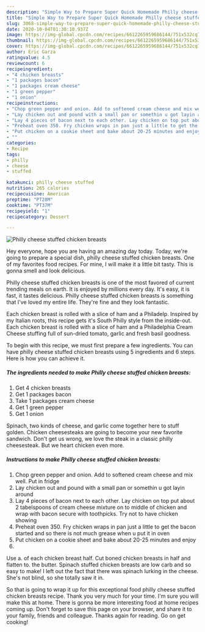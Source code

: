 ```yaml
---
description: "Simple Way to Prepare Super Quick Homemade Philly cheese stuffed chicken breasts"
title: "Simple Way to Prepare Super Quick Homemade Philly cheese stuffed chicken breasts"
slug: 3068-simple-way-to-prepare-super-quick-homemade-philly-cheese-stuffed-chicken-breasts
date: 2020-10-04T01:30:10.937Z
image: https://img-global.cpcdn.com/recipes/6612265959686144/751x532cq70/philly-cheese-stuffed-chicken-breasts-recipe-main-photo.jpg
thumbnail: https://img-global.cpcdn.com/recipes/6612265959686144/751x532cq70/philly-cheese-stuffed-chicken-breasts-recipe-main-photo.jpg
cover: https://img-global.cpcdn.com/recipes/6612265959686144/751x532cq70/philly-cheese-stuffed-chicken-breasts-recipe-main-photo.jpg
author: Eric Garza
ratingvalue: 4.5
reviewcount: 6
recipeingredient:
- "4 chicken breasts"
- "1 packages bacon"
- "1 packages cream cheese"
- "1 green pepper"
- "1 onion"
recipeinstructions:
- "Chop green pepper and onion. Add to softened cream cheese and mix well. Put in fridge"
- "Lay chicken out and pound with a small pan or somethin u got layin around"
- "Lay 4 pieces of bacon next to each other. Lay chicken on top put about 2 tabelspoons of cream cheese mixture on to middle of chicken and wrap with bacon secure with toothpicks. Try not to have chicken showing"
- "Preheat oven 350. Fry chicken wraps in pan just a little to get the bacon started and so there is not much grease when u put it in oven"
- "Put chicken on a cookie sheet and bake about 20-25 minutes and enjoy"
- ""
categories:
- Recipe
tags:
- philly
- cheese
- stuffed

katakunci: philly cheese stuffed 
nutrition: 265 calories
recipecuisine: American
preptime: "PT28M"
cooktime: "PT37M"
recipeyield: "1"
recipecategory: Dessert

---
```



![Philly cheese stuffed chicken breasts](https://img-global.cpcdn.com/recipes/6612265959686144/751x532cq70/philly-cheese-stuffed-chicken-breasts-recipe-main-photo.jpg)

Hey everyone, hope you are having an amazing day today. Today, we're going to prepare a special dish, philly cheese stuffed chicken breasts. One of my favorites food recipes. For mine, I will make it a little bit tasty. This is gonna smell and look delicious.

Philly cheese stuffed chicken breasts is one of the most favored of current trending meals on earth. It is enjoyed by millions every day. It's easy, it is fast, it tastes delicious. Philly cheese stuffed chicken breasts is something that I've loved my entire life. They're fine and they look fantastic.

Each chicken breast is rolled with a slice of ham and a Philadelp. Inspired by my Italian roots, this recipe gets it&#39;s South Philly style from the inside-out. Each chicken breast is rolled with a slice of ham and a Philadelphia Cream Cheese stuffing full of sun-dried tomato, garlic and fresh basil goodness.


To begin with this recipe, we must first prepare a few ingredients. You can have philly cheese stuffed chicken breasts using 5 ingredients and 6 steps. Here is how you can achieve it.

<!--inarticleads1-->

##### The ingredients needed to make Philly cheese stuffed chicken breasts:

1. Get 4 chicken breasts
1. Get 1 packages bacon
1. Take 1 packages cream cheese
1. Get 1 green pepper
1. Get 1 onion


Spinach, two kinds of cheese, and garlic come together here to stuff golden. Chicken cheesesteaks are going to become your new favorite sandwich. Don&#39;t get us wrong, we love the steak in a classic philly cheesesteak. But we heart chicken even more. 

<!--inarticleads2-->

##### Instructions to make Philly cheese stuffed chicken breasts:

1. Chop green pepper and onion. Add to softened cream cheese and mix well. Put in fridge
1. Lay chicken out and pound with a small pan or somethin u got layin around
1. Lay 4 pieces of bacon next to each other. Lay chicken on top put about 2 tabelspoons of cream cheese mixture on to middle of chicken and wrap with bacon secure with toothpicks. Try not to have chicken showing
1. Preheat oven 350. Fry chicken wraps in pan just a little to get the bacon started and so there is not much grease when u put it in oven
1. Put chicken on a cookie sheet and bake about 20-25 minutes and enjoy
1. 


Use a. of each chicken breast half. Cut boned chicken breasts in half and flatten to. the butter. Spinach stuffed chicken breasts are low carb and so easy to make! I left out the fact that there was spinach lurking in the cheese. She&#39;s not blind, so she totally saw it in. 

So that is going to wrap it up for this exceptional food philly cheese stuffed chicken breasts recipe. Thank you very much for your time. I'm sure you will make this at home. There is gonna be more interesting food at home recipes coming up. Don't forget to save this page on your browser, and share it to your family, friends and colleague. Thanks again for reading. Go on get cooking!
